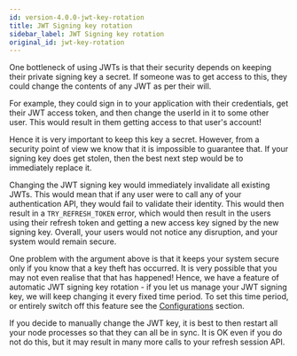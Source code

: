 ```yaml
---
id: version-4.0.0-jwt-key-rotation
title: JWT Signing key rotation
sidebar_label: JWT Signing key rotation
original_id: jwt-key-rotation
---
```


One bottleneck of using JWTs is that their security depends on keeping their private signing key a secret. If someone was to get access to this, they could change the contents of any JWT as per their will. 

For example, they could sign in to your application with their credentials, get their JWT access token, and then change the userId in it to some other user. This would result in them getting access to that user's account!

Hence it is very important to keep this key a secret. However, from a security point of view we know that it is impossible to guarantee that. If your signing key does get stolen, then the best next step would be to immediately replace it.

Changing the JWT signing key would immediately invalidate all existing JWTs. This would mean that if any user were to call any of your authentication API, they would fail to validate their identity. This would then result in a ```TRY_REFRESH_TOKEN``` error, which would then result in the users using their refresh token and getting a new access key signed by the new signing key. <span class="highlighted-text">Overall, your users would not notice any disruption, and your system would remain secure.</span>

One problem with the argument above is that it keeps your system secure only if you know that a key theft has occurred. It is very possible that you may not even realise that that has happened! Hence, we have a feature of <span class="highlighted-text">automatic JWT signing key rotation - if you let us manage your JWT signing key, we will keep changing it every fixed time period</span>. To set this time period, or entirely switch off this feature see the [Configurations](config) section.

<div class="specialNote">
If you decide to manually change the JWT key, it is best to then restart all your node processes so that they can all be in sync. It is OK even if you do not do this, but it may result in many more calls to your refresh session API.
</div>